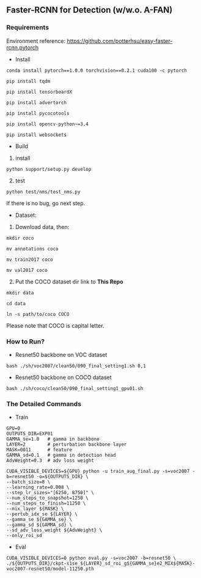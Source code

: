 ## Faster-RCNN for Detection (w/w.o. A-FAN)

### Requirements

Environment reference: https://github.com/potterhsu/easy-faster-rcnn.pytorch

- Install

`conda install pytorch==1.0.0 torchvision==0.2.1 cuda100 -c pytorch`

`pip install tqdm`

`pip install tensorboardX`

`pip install advertorch`

`pip install pycocotools` 

`pip install opencv-python~=3.4`

`pip install websockets`

- Build

1. install

`python support/setup.py develop`

2. test

`python test/nms/test_nms.py`

If there is no bug, go next step.

- Dataset:

1. Download data, then:

`mkdir coco`

`mv annotations coco`

`mv train2017 coco`

`mv val2017 coco`

2. Put the COCO dataset dir link to **This Repo**

`mkdir data`

`cd data`

`ln -s path/to/coco COCO`

Please note that COCO is capital letter.

### How to Run?

- Resnet50 backbone on VOC dataset

`bash ./sh/voc2007/clean50/090_final_setting1.sh 0,1`

- Resnet50 backbone on COCO dataset

`bash ./sh/coco/clean50/090_final_setting1_gpu01.sh`

### The Detailed Commands

- Train

```
GPU=0
OUTPUTS_DIR=EXP01
GAMMA_se=1.0   # gamma in backbone
LAYER=2        # perturbation backbone layer
MASK=0011      # feature
GAMMA_sd=0.1   # gamma in detection head
AdvWeight=0.3  # adv loss weight

CUDA_VISIBLE_DEVICES=${GPU} python -u train_aug_final.py -s=voc2007 -b=resnet50 -o=${OUTPUTS_DIR} \
--batch_size=8 \
--learning_rate=0.008 \
--step_lr_sizes="[6250, 8750]" \
--num_steps_to_snapshot=1250 \
--num_steps_to_finish=11250 \
--mix_layer ${MASK} \
--pertub_idx_se ${LAYER} \
--gamma_se ${GAMMA_se} \
--gamma_sd ${GAMMA_sd} \
--sd_adv_loss_weight ${AdvWeight} \
--only_roi_sd

```

- Eval

```
CUDA_VISIBLE_DEVICES=0 python eval.py -s=voc2007 -b=resnet50 \
./${OUTPUTS_DIR}/ckpt-s1se_${LAYER}_sd_roi_g${GAMMA_se}e2_MIX${MASK}-voc2007-resnet50/model-11250.pth
```






